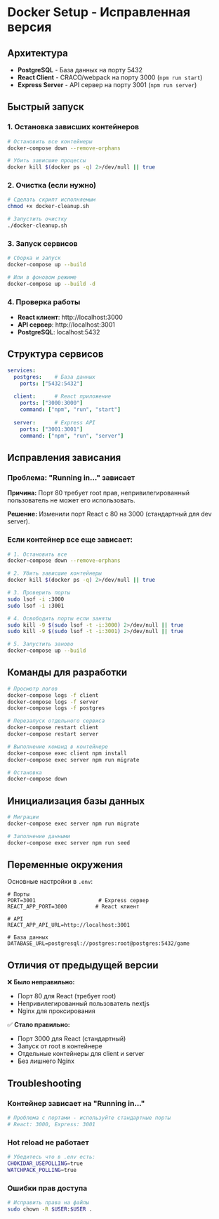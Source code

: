 # Docker Setup - Исправленная версия

## Архитектура

- **PostgreSQL** - База данных на порту 5432
- **React Client** - CRACO/webpack на порту 3000 (`npm run start`)
- **Express Server** - API сервер на порту 3001 (`npm run server`)

## Быстрый запуск

### 1. Остановка зависших контейнеров

```bash
# Остановить все контейнеры
docker-compose down --remove-orphans

# Убить зависшие процессы
docker kill $(docker ps -q) 2>/dev/null || true
```

### 2. Очистка (если нужно)

```bash
# Сделать скрипт исполняемым
chmod +x docker-cleanup.sh

# Запустить очистку
./docker-cleanup.sh
```

### 3. Запуск сервисов

```bash
# Сборка и запуск
docker-compose up --build

# Или в фоновом режиме
docker-compose up --build -d
```

### 4. Проверка работы

- **React клиент**: http://localhost:3000
- **API сервер**: http://localhost:3001
- **PostgreSQL**: localhost:5432

## Структура сервисов

```yaml
services:
  postgres:    # База данных
    ports: ["5432:5432"]
    
  client:      # React приложение
    ports: ["3000:3000"]
    command: ["npm", "run", "start"]
    
  server:      # Express API
    ports: ["3001:3001"] 
    command: ["npm", "run", "server"]
```

## Исправления зависания

### Проблема: "Running in..." зависает

**Причина:** Порт 80 требует root прав, непривилегированный пользователь не может его использовать.

**Решение:** Изменили порт React с 80 на 3000 (стандартный для dev server).

### Если контейнер все еще зависает:

```bash
# 1. Остановить все
docker-compose down --remove-orphans

# 2. Убить зависшие контейнеры
docker kill $(docker ps -q) 2>/dev/null || true

# 3. Проверить порты
sudo lsof -i :3000
sudo lsof -i :3001

# 4. Освободить порты если заняты
sudo kill -9 $(sudo lsof -t -i:3000) 2>/dev/null || true
sudo kill -9 $(sudo lsof -t -i:3001) 2>/dev/null || true

# 5. Запустить заново
docker-compose up --build
```

## Команды для разработки

```bash
# Просмотр логов
docker-compose logs -f client
docker-compose logs -f server
docker-compose logs -f postgres

# Перезапуск отдельного сервиса
docker-compose restart client
docker-compose restart server

# Выполнение команд в контейнере
docker-compose exec client npm install
docker-compose exec server npm run migrate

# Остановка
docker-compose down
```

## Инициализация базы данных

```bash
# Миграции
docker-compose exec server npm run migrate

# Заполнение данными
docker-compose exec server npm run seed
```

## Переменные окружения

Основные настройки в `.env`:
```env
# Порты
PORT=3001                    # Express сервер
REACT_APP_PORT=3000         # React клиент

# API
REACT_APP_API_URL=http://localhost:3001

# База данных
DATABASE_URL=postgresql://postgres:root@postgres:5432/game
```

## Отличия от предыдущей версии

❌ **Было неправильно:**
- Порт 80 для React (требует root)
- Непривилегированный пользователь nextjs
- Nginx для проксирования

✅ **Стало правильно:**
- Порт 3000 для React (стандартный)
- Запуск от root в контейнере
- Отдельные контейнеры для client и server
- Без лишнего Nginx

## Troubleshooting

### Контейнер зависает на "Running in..."
```bash
# Проблема с портами - используйте стандартные порты
# React: 3000, Express: 3001
```

### Hot reload не работает
```bash
# Убедитесь что в .env есть:
CHOKIDAR_USEPOLLING=true
WATCHPACK_POLLING=true
```

### Ошибки прав доступа
```bash
# Исправить права на файлы
sudo chown -R $USER:$USER .